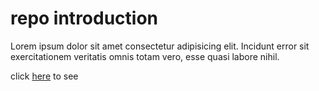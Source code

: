 # repo introduction

Lorem ipsum dolor sit amet consectetur adipisicing elit. Incidunt error sit exercitationem veritatis omnis totam vero, esse quasi labore nihil.

click [here](https://ehsannoori100.github.io/test-branch/) to see
